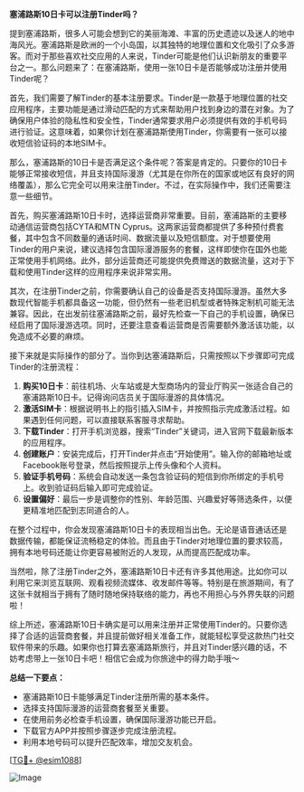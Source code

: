 **塞浦路斯10日卡可以注册Tinder吗？**

提到塞浦路斯，很多人可能会想到它的美丽海滩、丰富的历史遗迹以及迷人的地中海风光。塞浦路斯是欧洲的一个小岛国，以其独特的地理位置和文化吸引了众多游客。而对于那些喜欢社交应用的人来说，Tinder可能是他们认识新朋友的重要平台之一。那么问题来了：在塞浦路斯，使用一张10日卡是否能够成功注册并使用Tinder呢？

首先，我们需要了解Tinder的基本注册要求。Tinder是一款基于地理位置的社交应用程序，主要功能是通过滑动匹配的方式来帮助用户找到身边的潜在对象。为了确保用户体验的隐私性和安全性，Tinder通常要求用户必须提供有效的手机号码进行验证。这意味着，如果你计划在塞浦路斯使用Tinder，你需要有一张可以接收短信验证码的本地SIM卡。

那么，塞浦路斯的10日卡是否满足这个条件呢？答案是肯定的。只要你的10日卡能够正常接收短信，并且支持国际漫游（尤其是在你所在的国家或地区有良好的网络覆盖），那么它完全可以用来注册Tinder。不过，在实际操作中，我们还需要注意一些细节。

首先，购买塞浦路斯10日卡时，选择运营商非常重要。目前，塞浦路斯的主要移动通信运营商包括CYTA和MTN Cyprus。这两家运营商都提供了多种预付费套餐，其中包含不同数量的通话时间、数据流量以及短信额度。对于想要使用Tinder的用户来说，建议选择包含国际漫游服务的套餐，这样即使你在国外也能正常使用手机网络。此外，部分运营商还可能提供免费赠送的数据流量，这对于下载和使用Tinder这样的应用程序来说非常实用。

其次，在注册Tinder之前，你需要确认自己的设备是否支持国际漫游。虽然大多数现代智能手机都具备这一功能，但仍然有一些老旧机型或者特殊定制机可能无法兼容。因此，在出发前往塞浦路斯之前，最好先检查一下自己的手机设置，确保已经启用了国际漫游选项。同时，还要注意查看运营商是否需要额外激活该功能，以免造成不必要的麻烦。

接下来就是实际操作的部分了。当你到达塞浦路斯后，只需按照以下步骤即可完成Tinder的注册流程：

1. **购买10日卡**：前往机场、火车站或是大型商场内的营业厅购买一张适合自己的塞浦路斯10日卡。记得询问店员关于国际漫游的具体情况。
2. **激活SIM卡**：根据说明书上的指引插入SIM卡，并按照指示完成激活过程。如果遇到任何问题，可以直接联系客服寻求帮助。
3. **下载Tinder**：打开手机浏览器，搜索“Tinder”关键词，进入官网下载最新版本的应用程序。
4. **创建账户**：安装完成后，打开Tinder并点击“开始使用”。输入你的邮箱地址或Facebook账号登录，然后按照提示上传头像和个人资料。
5. **验证手机号码**：系统会自动发送一条包含验证码的短信到你所绑定的手机号上。收到验证码后输入即可完成验证。
6. **设置偏好**：最后一步是调整你的性别、年龄范围、兴趣爱好等筛选条件，以便更精准地匹配到志同道合的人。

在整个过程中，你会发现塞浦路斯10日卡的表现相当出色。无论是语音通话还是数据传输，都能保证流畅稳定的体验。而且由于Tinder对地理位置的要求较高，拥有本地号码还能让你更容易被附近的人发现，从而提高匹配成功率。

当然啦，除了注册Tinder之外，塞浦路斯10日卡还有许多其他用途。比如你可以利用它来浏览互联网、观看视频流媒体、收发邮件等等。特别是在旅游期间，有了这张卡就相当于拥有了随时随地保持联络的能力，再也不用担心与外界失联的问题啦！

综上所述，塞浦路斯10日卡确实是可以用来注册并正常使用Tinder的。只要你选择了合适的运营商套餐，并且提前做好相关准备工作，就能轻松享受这款热门社交软件带来的乐趣。如果你也打算去塞浦路斯旅行，并且对Tinder感兴趣的话，不妨考虑带上一张10日卡吧！相信它会成为你旅途中的得力助手哦～

**总结一下要点：**
- 塞浦路斯10日卡能够满足Tinder注册所需的基本条件。
- 选择支持国际漫游的运营商套餐至关重要。
- 在使用前务必检查手机设置，确保国际漫游功能已开启。
- 下载官方APP并按照步骤逐步完成注册流程。
- 利用本地号码可以提升匹配效率，增加交友机会。

[[TG💪+ @esim1088](https://t.me/s/esim1088)]

![Image](https://i.postimg.cc/4NQfJmqS/Snipaste-2025-05-13-00-14-12.png)